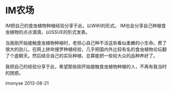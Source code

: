 IM农场
==

IM把自己的食虫植物种植经验分享于此，以WIKI的形式。
IM也会分享自己种植食虫植物的点点滴滴，以ISSUE的形式发表。

当我刚开始接触食虫植物种植时，老担心自己种不活这些看似柔嫩的小生命。费了很大的劲儿，在网上拼命搜罗种植经验，几乎把国内外比较有名的食虫植物论坛翻了个底朝天。然后结合自己的实际种植，总算能把一些较大众的品种养好了。

我把自己的经验分享于此，希望那些刚开始接触食虫植物种植的人，不再有我当时的困惑。

imonyse
2013-08-21
